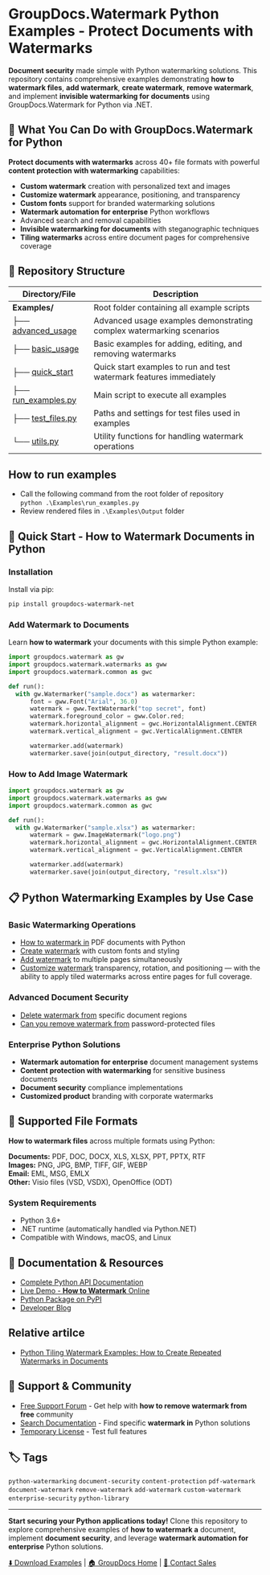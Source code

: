 # GroupDocs.Watermark Python Examples - Protect Documents with Watermarks

**Document security** made simple with Python watermarking solutions. This repository contains comprehensive examples demonstrating **how to watermark files**, **add watermark**, **create watermark**, **remove watermark**, and implement **invisible watermarking for documents** using GroupDocs.Watermark for Python via .NET.

## 🔐 What You Can Do with GroupDocs.Watermark for Python

**Protect documents with watermarks** across 40+ file formats with powerful **content protection with watermarking** capabilities:

- **Custom watermark** creation with personalized text and images
- **Customize watermark** appearance, positioning, and transparency
- **Custom fonts** support for branded watermarking solutions
- **Watermark automation for enterprise** Python workflows
- Advanced search and removal capabilities
- **Invisible watermarking for documents** with steganographic techniques
- **Tiling watermarks** across entire document pages for comprehensive coverage

## 📁 Repository Structure

| Directory/File | Description |
|----------------|-------------|
| **Examples/** | Root folder containing all example scripts |
| ├── [advanced_usage](https://github.com/groupdocs-watermark/GroupDocs.Watermark-for-Python-via-.NET/tree/master/Examples/advanced_usage) | Advanced usage examples demonstrating complex watermarking scenarios |
| ├── [basic_usage](https://github.com/groupdocs-watermark/GroupDocs.Watermark-for-Python-via-.NET/tree/master/Examples/basic_usage) | Basic examples for adding, editing, and removing watermarks |
| ├── [quick_start](https://github.com/groupdocs-watermark/GroupDocs.Watermark-for-Python-via-.NET/tree/master/Examples/quick_start) | Quick start examples to run and test watermark features immediately |
| ├── [run_examples.py](https://github.com/groupdocs-watermark/GroupDocs.Watermark-for-Python-via-.NET/blob/master/Examples/run_examples.py) | Main script to execute all examples |
| ├── [test_files.py](https://github.com/groupdocs-watermark/GroupDocs.Watermark-for-Python-via-.NET/blob/master/Examples/test_files.py) | Paths and settings for test files used in examples |
| └── [utils.py](https://github.com/groupdocs-watermark/GroupDocs.Watermark-for-Python-via-.NET/blob/master/Examples/utils.py) | Utility functions for handling watermark operations |

## How to run examples

* Call the following command from the root folder of repository   
`python .\Examples\run_examples.py`
* Review rendered files in `.\Examples\Output` folder


## 🚀 Quick Start - How to Watermark Documents in Python

### Installation

Install via pip:
```bash
pip install groupdocs-watermark-net
```

### Add Watermark to Documents

Learn **how to watermark** your documents with this simple Python example:

```python
import groupdocs.watermark as gw
import groupdocs.watermark.watermarks as gww
import groupdocs.watermark.common as gwс

def run():
  with gw.Watermarker("sample.docx") as watermarker:
      font = gww.Font("Arial", 36.0)
      watermark = gww.TextWatermark("top secret", font)
      watermark.foreground_color = gww.Color.red;
      watermark.horizontal_alignment = gwс.HorizontalAlignment.CENTER
      watermark.vertical_alignment = gwс.VerticalAlignment.CENTER

      watermarker.add(watermark)
      watermarker.save(join(output_directory, "result.docx"))
```

### How to Add Image Watermark 

```python
import groupdocs.watermark as gw
import groupdocs.watermark.watermarks as gww
import groupdocs.watermark.common as gwс

def run():
  with gw.Watermarker("sample.xlsx") as watermarker:
      watermark = gww.ImageWatermark("logo.png")
      watermark.horizontal_alignment = gwс.HorizontalAlignment.CENTER
      watermark.vertical_alignment = gwс.VerticalAlignment.CENTER

      watermarker.add(watermark)
      watermarker.save(join(output_directory, "result.xlsx"))
```

## 📋 Python Watermarking Examples by Use Case

### Basic Watermarking Operations
- [How to watermark in](https://github.com/groupdocs-watermark/GroupDocs.Watermark-for-Python-via-.NET/blob/master/Examples/basic_usage/add_text_watermark.py) PDF documents with Python
- [Create watermark](https://github.com/groupdocs-watermark/GroupDocs.Watermark-for-Python-via-.NET/blob/master/Examples/basic_usage/add_text_watermark_with_custom_font.py) with custom fonts and styling
- [Add watermark](https://github.com/groupdocs-watermark/GroupDocs.Watermark-for-Python-via-.NET/blob/master/Examples/advanced_usage/adding/pdf/pdf_add_watermarks_to_specific_pages.py) to multiple pages simultaneously
- [Customize watermark](https://github.com/groupdocs-watermark/GroupDocs.Watermark-for-Python-via-.NET/blob/master/Examples/basic_usage/add_tile_watermark.py) transparency, rotation, and positioning — with the ability to apply tiled watermarks across entire pages for full coverage.

### Advanced Document Security
- [Delete watermark from](https://github.com/groupdocs-watermark/GroupDocs.Watermark-for-Python-via-.NET/blob/master/Examples/advanced_usage/searching_modifying/remove_watermark.py) specific document regions
- [Can you remove watermark from](https://github.com/groupdocs-watermark/GroupDocs.Watermark-for-Python-via-.NET/blob/master/Examples/advanced_usage/loading/load_password_protected_document.py) password-protected files

### Enterprise Python Solutions
- **Watermark automation for enterprise** document management systems
- **Content protection with watermarking** for sensitive business documents
- **Document security** compliance implementations
- **Customized product** branding with corporate watermarks

## 🎯 Supported File Formats

**How to watermark files** across multiple formats using Python:

**Documents:** PDF, DOC, DOCX, XLS, XLSX, PPT, PPTX, RTF  
**Images:** PNG, JPG, BMP, TIFF, GIF, WEBP  
**Email:** EML, MSG, EMLX  
**Other:** Visio files (VSD, VSDX), OpenOffice (ODT)

### System Requirements
- Python 3.6+ 
- .NET runtime (automatically handled via Python.NET)
- Compatible with Windows, macOS, and Linux

## 📖 Documentation & Resources

- [Complete Python API Documentation](https://docs.groupdocs.com/watermark/python-net/)
- [Live Demo - **How to Watermark** Online](https://products.groupdocs.com/watermark/family)
- [Python Package on PyPI](https://pypi.org/project/groupdocs-watermark-net/)
- [Developer Blog](https://blog.groupdocs.com/category/watermark/)

## Relative artilce

- [Python Tiling Watermark Examples: How to Create Repeated Watermarks in Documents](https://blog.groupdocs.com/watermark/tiling-watermark-python/)

## 🤝 Support & Community

- [Free Support Forum](https://forum.groupdocs.com/c/watermark) - Get help with **how to remove watermark from free** community
- [Search Documentation](https://search.groupdocs.com/) - Find specific **watermark in** Python solutions
- [Temporary License](https://purchase.groupdocs.com/temporary-license) - Test full features

## 🏷️ Tags

`python-watermarking` `document-security` `content-protection` `pdf-watermark` `document-watermark` `remove-watermark` `add-watermark` `custom-watermark` `enterprise-security` `python-library`

---

**Start securing your Python applications today!** Clone this repository to explore comprehensive examples of **how to watermark a** document, implement **document security**, and leverage **watermark automation for enterprise** Python solutions.

[⬇️ Download Examples](https://github.com/groupdocs-watermark/GroupDocs.Watermark-for-Python-via-.NET/archive/master.zip) | [🏠 GroupDocs Home](https://www.groupdocs.com/) | [📧 Contact Sales](https://purchase.groupdocs.com/temporary-license)